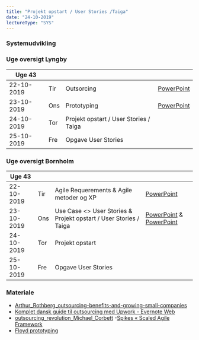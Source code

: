 ```yaml
---
title: "Projekt opstart / User Stories /Taiga"
date: "24-10-2019"
lectureType: "SYS"
---
```

         
### Systemudvikling

### Uge oversigt Lyngby

|Uge 43       |     |                                        |  |
|-------------|-----|----------------------------------------|--|
| 22-10-2019  | Tir | Outsorcing                             | [PowerPoint](https://www.dropbox.com/s/9w0lx8akn0rft18/Outsourcing2019.pptx?dl=0)|
| 23-10-2019  | Ons | Prototyping                            | [PowerPoint](https://www.dropbox.com/s/kwc1bxdq5cq8qf5/Prototyping%20and%20Spikes.pptx?dl=0)|
| 24-10-2019  | Tor | Projekt opstart / User Stories / Taiga ||
| 25-10-2019  | Fre | Opgave User Stories      ||


### Uge oversigt Bornholm
|Uge 43       |     |                          |  |
|-------------|-----|--------------------------|--|
| 22-10-2019  | Tir | Agile Requerements  & Agile metoder og XP      | [PowerPoint](https://www.dropbox.com/s/rl2hs709ek3nswn/Agile%20software%20requirements.pptx?dl=0)|
| 23-10-2019  | Ons | Use Case <> User Stories & Projekt opstart / User Stories / Taiga | [PowerPoint](https://www.dropbox.com/s/uhtp7nxyoi9e5l8/UP%20%26%20Use%20Cases.pptx?dl=0) & [PowerPoint](https://www.dropbox.com/s/1hnw6rvlw7anmkc/XP%20%26%20SCRUM.pptx?dl=0)|
| 24-10-2019  | Tor | Projekt opstart      ||
| 25-10-2019  | Fre | Opgave User Stories      ||

### Materiale

- [Arthur_Rothberg_outsourcing-benefits-and-growing-small-companies](https://www.dropbox.com/s/a68qgp9ric7b300/Arthur_Rothberg_outsourcing-benefits-and-growing-small-companies.pdf?dl=0)
- [Komplet dansk guide til outsourcing med Upwork - Evernote Web](https://www.dropbox.com/s/yenldkbxi8a8uq1/Komplet%20dansk%20guide%20til%20outsourcing%20med%20Upwork%20-%20Evernote%20Web.pdf?dl=0)
- [outsourcing_revolution_Michael_Corbett](https://www.dropbox.com/s/96wwv3e7v44xclu/outsourcing_revolution_Michael_Corbett.pdf?dl=0)
-[Spikes « Scaled Agile Framework](https://www.dropbox.com/s/3rpkblfpk0gw0ys/Spikes%20%C2%AB%20Scaled%20Agile%20Framework.pdf?dl=0)
- [Floyd prototyping](https://www.dropbox.com/s/r6dk7gos864lmnk/Floyd%20prototyping.pdf?dl=0)
